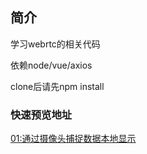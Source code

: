 ## 简介 

学习webrtc的相关代码

依赖node/vue/axios

clone后请先npm install


### 快速预览地址
[01:通过摄像头捕捉数据本地显示](https://gloomyer.com/webrtc_study/1.html)
